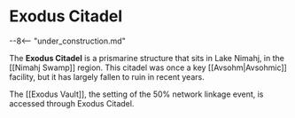 # Exodus Citadel

--8<-- "under_construction.md"

The **Exodus Citadel** is a prismarine structure that sits in Lake Nimahj, in the [[Nimahj Swamp]] region. This citadel was once a key [[Avsohm|Avsohmic]] facility, but it has largely fallen to ruin in recent years. 

The [[Exodus Vault]], the setting of the 50% network linkage event, is accessed through Exodus Citadel.